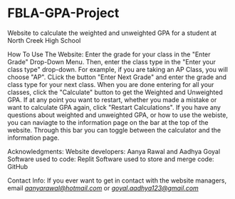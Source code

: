 # FBLA-GPA-Project
Website to calculate the weighted and unweighted GPA for a student at North Creek High School


How To Use The Website: 
Enter the grade for your class in the "Enter Grade" Drop-Down Menu. Then, enter the class type in the "Enter your class type" drop-down. For example, if you are taking an AP Class, you will choose "AP". CLick the button "Enter Next Grade" and enter the grade and class type for your next class. When you are done entering for all your classes, click the "Calculate" button to get the Weighted and Unweighted GPA. If at any point you want to restart, whether you made a mistake or want to calculate GPA again, click "Restart Calculations".
If you have any questions about weighted and unweighted GPA, or how to use the webiste, you can naviagte to the information page on the bar at the top of the website. Through this bar you can toggle between the calculator and the information page. 

Acknowledgments:
Website developers: Aanya Rawal and Aadhya Goyal
Software used to code: Replit
Software used to store and merge code: GitHub


Contact Info:
If you ever want to get in contact with the website managers, email *aanyarawal@hotmail.com* or *goyal.aadhya123@gmail.com*
